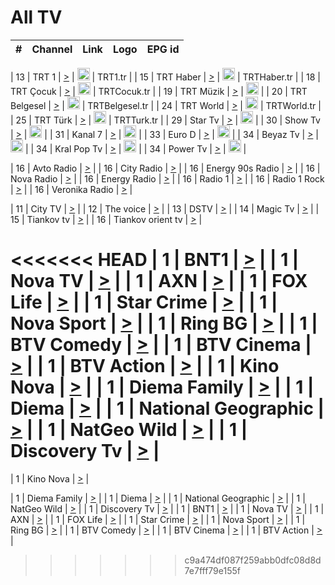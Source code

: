 <h1>All TV</h1>

| #   | Channel        | Link  | Logo | EPG id |
|:---:|:--------------:|:-----:|:----:|:------:|

| 13  | TRT 1            | [>](https://tv-trt1.medya.trt.com.tr/master.m3u8) | <img height="20" src="https://i.imgur.com/j786OLG.png"/> | TRT1.tr |
| 15  | TRT Haber        | [>](https://tv-trthaber.medya.trt.com.tr/master.m3u8) | <img height="20" src="https://i.imgur.com/OVfo8Ab.png"/> | TRTHaber.tr |
| 18  | TRT Çocuk        | [>](https://tv-trtcocuk.medya.trt.com.tr/master.m3u8) | <img height="20" src="https://i.imgur.com/QLFmD6d.png"/> | TRTCocuk.tr |
| 19  | TRT Müzik        | [>](https://tv-trtmuzik.medya.trt.com.tr/master.m3u8) | <img height="20" src="https://i.imgur.com/fIVFCEd.png"/> |
| 20  | TRT Belgesel     | [>](https://tv-trtbelgesel.medya.trt.com.tr/master.m3u8) | <img height="20" src="https://i.imgur.com/MGO87pe.png"/> | TRTBelgesel.tr |
| 24  | TRT World        | [>](https://tv-trtworld.medya.trt.com.tr/master.m3u8) | <img height="20" src="https://i.imgur.com/JEA2xpv.png"/> | TRTWorld.tr |
| 25  | TRT Türk         | [>](https://tv-trtturk.medya.trt.com.tr/master.m3u8) | <img height="20" src="https://i.imgur.com/OSTOQNw.png"/> | TRTTurk.tr |
| 29  | Star Tv   | [>](https://dogus-live.daioncdn.net/startv/startv_360p.m3u8) | <img height="20" src="https://i.imgur.com/IebUZx1.png"/> |
| 30  | Show Tv     | [>](https://ciner-live.daioncdn.net/showtv/showtv.m3u8) | <img height="20" src="https://i.imgur.com/IebUZx1.png"/> |
| 31  | Kanal 7     | [>](https://kanal7-live.daioncdn.net/kanal7/kanal7.m3u8) | <img height="20" src="https://i.imgur.com/IebUZx1.png"/> |
| 33  | Euro D    | [>](https://www.youtube.com/user/KanalD/live) | <img height="20" src="https://i.imgur.com/IebUZx1.png"/> |
| 34  | Beyaz Tv     | [>](https://beyaztv-live.daioncdn.net/beyaztv/beyaztv.m3u8) | <img height="20" src="https://i.imgur.com/IebUZx1.png"/> |
| 34  | Kral Pop Tv     | [>](https://www.youtube.com/watch?v=GuFTuKoXepw) | <img height="20" src="https://i.imgur.com/IebUZx1.png"/> |
| 34  | Power Tv     | [>](https://livetv.powerapp.com.tr/powerTV/powerhd.smil/chunklist.m3u8) | <img height="20" src="https://i.imgur.com/IebUZx1.png"/> |

| 16  | Avto Radio | [>](http://stream.metacast.eu/avtoradio.mp3.m3u) |
| 16  | City Radio | [>](http://stream.metacast.eu/city.aac.m3u) |
| 16  | Energy 90s Radio | [>](http://stream.metacast.eu/energy-90s.m3u) |
| 16  | Nova Radio | [>](http://stream.metacast.eu/nova.aac.m3u) |
| 16  | Energy Radio | [>](http://stream.metacast.eu/nrj.aac.m3u) |
| 16  | Radio 1 | [>](http://stream.metacast.eu/radio1.aac.m3u) |
| 16  | Radio 1 Rock | [>](http://stream.metacast.eu/radio1rock.aac.m3u) |
| 16  | Veronika Radio | [>](http://stream.metacast.eu/veronika.aac.m3u) |

| 11  | City TV | [>](https://tv.city.bg/play/tshls/citytv/index.m3u8) |
| 12  | The voice | [>](https://bss1.neterra.tv/thevoice/thevoice.m3u8) |
| 13  | DSTV | [>](http://46.249.95.140:8081/hls/data.m3u8) |
| 14  | Magic Tv | [>](https://bss1.neterra.tv/magictv/magictv.m3u8) |
| 15  | Tiankov tv | [>](https://streamer103.neterra.tv/tiankov-folk/live.m3u8) |
| 16  | Tiankov orient tv | [>](https://streamer103.neterra.tv/tiankov-orient/live.m3u8) |

<<<<<<< HEAD
| 1 | BNT1 | [>](https://ymkaya.xyz:19161/tv/bnt1/playlist.m3u8?wmsAuthSign=c2VydmVyX3RpbWU9Mi8yNS8yMDI1IDg6Mzc6MDMgUE0maGFzaF92YWx1ZT1jMlVGanJ0ODFVMWljVUg5YlFwOHJRPT0mdmFsaWRtaW51dGVzPTYw) |
| 1 | Nova TV | [>](https://ymkaya.xyz:19161/tv/novatv/playlist.m3u8?wmsAuthSign=c2VydmVyX3RpbWU9Mi8yNS8yMDI1IDg6Mzc6MTMgUE0maGFzaF92YWx1ZT1qcVVRSWVqNkVTN0xlT3NqT1NkRm93PT0mdmFsaWRtaW51dGVzPTYw) |
| 1 | AXN | [>](https://ymkaya.xyz:19161/tv/axn/playlist.m3u8?wmsAuthSign=c2VydmVyX3RpbWU9Mi8yNS8yMDI1IDg6Mzc6MjMgUE0maGFzaF92YWx1ZT0wYmpOM3VtbWtsaUlJU2pSMm8xanBnPT0mdmFsaWRtaW51dGVzPTYw) |
| 1 | FOX Life | [>](https://ymkaya.xyz:19161/tv/foxlife/playlist.m3u8?wmsAuthSign=c2VydmVyX3RpbWU9Mi8yNS8yMDI1IDg6Mzc6MzMgUE0maGFzaF92YWx1ZT1EbXZJU3p3MXFLalVkSitLbHlsM0JRPT0mdmFsaWRtaW51dGVzPTYw) |
| 1 | Star Crime | [>](https://ymkaya.xyz:19161/tv/foxcrime/playlist.m3u8?wmsAuthSign=c2VydmVyX3RpbWU9Mi8yNS8yMDI1IDg6Mzc6NDMgUE0maGFzaF92YWx1ZT1VNnRWVWdmQWptaHNpVmtrWWdKSE9RPT0mdmFsaWRtaW51dGVzPTYw) |
| 1 | Nova Sport | [>](https://ymkaya.xyz:19161/tv/novasport/playlist.m3u8?wmsAuthSign=c2VydmVyX3RpbWU9Mi8yNS8yMDI1IDg6Mzc6NTMgUE0maGFzaF92YWx1ZT1lSENPTlozSWVCODlVM1VxVGR0U2dnPT0mdmFsaWRtaW51dGVzPTYw) |
| 1 | Ring BG | [>](https://ymkaya.xyz:19161/tv/ringbg/playlist.m3u8?wmsAuthSign=c2VydmVyX3RpbWU9Mi8yNS8yMDI1IDg6Mzg6MDMgUE0maGFzaF92YWx1ZT1QUm9XVnZaMFQ0WHh0a2xkV0k0Nld3PT0mdmFsaWRtaW51dGVzPTYw) |
| 1 | BTV Comedy | [>](https://ymkaya.xyz:19161/tv/btvcomedy/playlist.m3u8?wmsAuthSign=c2VydmVyX3RpbWU9Mi8yNS8yMDI1IDg6Mzg6MTMgUE0maGFzaF92YWx1ZT1DUDZrOE1reEZwKzJZUDZlemVrQjVBPT0mdmFsaWRtaW51dGVzPTYw) |
| 1 | BTV Cinema | [>](https://ymkaya.xyz:19161/tv/btvcinema/playlist.m3u8?wmsAuthSign=c2VydmVyX3RpbWU9Mi8yNS8yMDI1IDg6Mzg6MjMgUE0maGFzaF92YWx1ZT1MZUtXSFRMcHRNbUtGbWd1dXVrT0dnPT0mdmFsaWRtaW51dGVzPTYw) |
| 1 | BTV Action | [>](https://ymkaya.xyz:19161/tv/btvaction/playlist.m3u8?wmsAuthSign=c2VydmVyX3RpbWU9Mi8yNS8yMDI1IDg6Mzg6MzMgUE0maGFzaF92YWx1ZT1VU2I4Wjkzc1ZRYlF0UHhoWHB4RDR3PT0mdmFsaWRtaW51dGVzPTYw) |
| 1 | Kino Nova | [>](https://ymkaya.xyz:19161/tv/kinonova/playlist.m3u8?wmsAuthSign=c2VydmVyX3RpbWU9Mi8yNS8yMDI1IDg6Mzg6NDMgUE0maGFzaF92YWx1ZT10STlwQXZWcDB4enhJU1lnendwcE1RPT0mdmFsaWRtaW51dGVzPTYw) |
| 1 | Diema Family | [>](https://ymkaya.xyz:19161/tv/diemafamily/playlist.m3u8?wmsAuthSign=c2VydmVyX3RpbWU9Mi8yNS8yMDI1IDg6Mzg6NTIgUE0maGFzaF92YWx1ZT1sZzRaZHZISVVoVnFwRjB4WnpYZkNBPT0mdmFsaWRtaW51dGVzPTYw) |
| 1 | Diema | [>](https://ymkaya.xyz:19161/tv/diema/playlist.m3u8?wmsAuthSign=c2VydmVyX3RpbWU9Mi8yNS8yMDI1IDg6Mzk6NDcgUE0maGFzaF92YWx1ZT1LOWZTNHZhWkdxM2xDZXBTRFR2ZHZRPT0mdmFsaWRtaW51dGVzPTYw) |
| 1 | National Geographic | [>](https://ymkaya.xyz:19161/tv/natgeo/playlist.m3u8?wmsAuthSign=c2VydmVyX3RpbWU9Mi8yNS8yMDI1IDg6Mzk6NTkgUE0maGFzaF92YWx1ZT1nOEFEcHZ1MHBQWGlFVWVPbmpOUGx3PT0mdmFsaWRtaW51dGVzPTYw) |
| 1 | NatGeo Wild | [>](https://ymkaya.xyz:19161/tv/natgeowild/playlist.m3u8?wmsAuthSign=c2VydmVyX3RpbWU9Mi8yNS8yMDI1IDg6NDA6MTAgUE0maGFzaF92YWx1ZT1zTThQVCtrTU1abVF2MVFmRTFWZnV3PT0mdmFsaWRtaW51dGVzPTYw) |
| 1 | Discovery Tv | [>](https://ymkaya.xyz:19161/tv/discovery/playlist.m3u8?wmsAuthSign=c2VydmVyX3RpbWU9Mi8yNS8yMDI1IDg6NDA6MjEgUE0maGFzaF92YWx1ZT01ajRxTUcwN1lGVG00MmRaY0RqVlZRPT0mdmFsaWRtaW51dGVzPTYw) |
=======


| 1 | Kino Nova | [>](https://ymkaya.xyz:11336/tv/kinonova/playlist.m3u8?wmsAuthSign=c2VydmVyX3RpbWU9MS8yLzIwMjUgNDo0MDoyMCBBTSZoYXNoX3ZhbHVlPWlFS1FrWEtMMVRFM3l5YklUWUJQUHc9PSZ2YWxpZG1pbnV0ZXM9NjA=) |

| 1 | Diema Family | [>](https://ymkaya.xyz:11336/tv/diemafamily/playlist.m3u8?wmsAuthSign=c2VydmVyX3RpbWU9MS8yLzIwMjUgNDo0MDozMCBBTSZoYXNoX3ZhbHVlPUVUaTVKTldvZTF5WVVCM0YwL21kaXc9PSZ2YWxpZG1pbnV0ZXM9NjA=) |
| 1 | Diema | [>](https://ymkaya.xyz:11336/tv/diema/playlist.m3u8?wmsAuthSign=c2VydmVyX3RpbWU9MS8yLzIwMjUgNDo0MDo0MCBBTSZoYXNoX3ZhbHVlPVlYMWVJT2NuUjNpUTBsaytEUFFOS2c9PSZ2YWxpZG1pbnV0ZXM9NjA=) |
| 1 | National Geographic | [>](https://ymkaya.xyz:11336/tv/natgeo/playlist.m3u8?wmsAuthSign=c2VydmVyX3RpbWU9MS8yLzIwMjUgNDo0MTo0MSBBTSZoYXNoX3ZhbHVlPTJQTlVmcG5nYWx0M013eUhGRGxnd0E9PSZ2YWxpZG1pbnV0ZXM9NjA=) |
| 1 | NatGeo Wild | [>](https://ymkaya.xyz:11336/tv/natgeowild/playlist.m3u8?wmsAuthSign=c2VydmVyX3RpbWU9MS8yLzIwMjUgNDo0MTo1MSBBTSZoYXNoX3ZhbHVlPVl1OXZaTTliN0hGWEN3eDBYd1duNkE9PSZ2YWxpZG1pbnV0ZXM9NjA=) |
| 1 | Discovery Tv | [>](https://ymkaya.xyz:11336/tv/discovery/playlist.m3u8?wmsAuthSign=c2VydmVyX3RpbWU9MS8yLzIwMjUgNDo0MjowMSBBTSZoYXNoX3ZhbHVlPWtBQmdLNlY2RmQwWElzMVYzSDJyVkE9PSZ2YWxpZG1pbnV0ZXM9NjA=) |
| 1 | BNT1 | [>](https://ymkaya.xyz:11336/tv/bnt1/playlist.m3u8?wmsAuthSign=c2VydmVyX3RpbWU9MS8yLzIwMjUgNDozODozOCBBTSZoYXNoX3ZhbHVlPVVrMVlRQXpJWlhYeUh6ZFVpSC9NMUE9PSZ2YWxpZG1pbnV0ZXM9NjA=) |
| 1 | Nova TV | [>](https://ymkaya.xyz:11336/tv/novatv/playlist.m3u8?wmsAuthSign=c2VydmVyX3RpbWU9MS8yLzIwMjUgNDozODo0OCBBTSZoYXNoX3ZhbHVlPUVxQjh1a0ZzYkVGZU8zZDFGTzdreVE9PSZ2YWxpZG1pbnV0ZXM9NjA=) |
| 1 | AXN | [>](https://ymkaya.xyz:11336/tv/axn/playlist.m3u8?wmsAuthSign=c2VydmVyX3RpbWU9MS8yLzIwMjUgNDozODo1OCBBTSZoYXNoX3ZhbHVlPUpkWStGY1hkNXhaOVpPZ0thQ0FZL3c9PSZ2YWxpZG1pbnV0ZXM9NjA=) |
| 1 | FOX Life | [>](https://ymkaya.xyz:11336/tv/foxlife/playlist.m3u8?wmsAuthSign=c2VydmVyX3RpbWU9MS8yLzIwMjUgNDozOToxMCBBTSZoYXNoX3ZhbHVlPWt1ZDc1T3AzYlZDTjJnSy9TU0xJZlE9PSZ2YWxpZG1pbnV0ZXM9NjA=) |
| 1 | Star Crime | [>](https://ymkaya.xyz:11336/tv/foxcrime/playlist.m3u8?wmsAuthSign=c2VydmVyX3RpbWU9MS8yLzIwMjUgNDozOToyMCBBTSZoYXNoX3ZhbHVlPXIwVU45Nm9FR1l2enNkTG9TanBxbmc9PSZ2YWxpZG1pbnV0ZXM9NjA=) |
| 1 | Nova Sport | [>](https://ymkaya.xyz:11336/tv/novasport/playlist.m3u8?wmsAuthSign=c2VydmVyX3RpbWU9MS8yLzIwMjUgNDozOTozMCBBTSZoYXNoX3ZhbHVlPXlSZ0UxazVaM0xhSmc0NmR4T0c1T2c9PSZ2YWxpZG1pbnV0ZXM9NjA=) |
| 1 | Ring BG | [>](https://ymkaya.xyz:11336/tv/ringbg/playlist.m3u8?wmsAuthSign=c2VydmVyX3RpbWU9MS8yLzIwMjUgNDozOTo0MCBBTSZoYXNoX3ZhbHVlPTR4aUlFNHVUYWN4enY1WkVuOFZma2c9PSZ2YWxpZG1pbnV0ZXM9NjA=) |
| 1 | BTV Comedy | [>](https://ymkaya.xyz:11336/tv/btvcomedy/playlist.m3u8?wmsAuthSign=c2VydmVyX3RpbWU9MS8yLzIwMjUgNDozOTo1MCBBTSZoYXNoX3ZhbHVlPUtrMTJ2RHNTTUU1RFp1ZkVOdXFSK3c9PSZ2YWxpZG1pbnV0ZXM9NjA=) |
| 1 | BTV Cinema | [>](https://ymkaya.xyz:11336/tv/btvcinema/playlist.m3u8?wmsAuthSign=c2VydmVyX3RpbWU9MS8yLzIwMjUgNDozOTo1OSBBTSZoYXNoX3ZhbHVlPTZWcU9FZW56cG1NM1lrYy8xNE5NeHc9PSZ2YWxpZG1pbnV0ZXM9NjA=) |
| 1 | BTV Action | [>](https://ymkaya.xyz:11336/tv/btvaction/playlist.m3u8?wmsAuthSign=c2VydmVyX3RpbWU9MS8yLzIwMjUgNDo0MDoxMCBBTSZoYXNoX3ZhbHVlPUlDd0ErRkZVWThyMVZwR3c2REdGZ3c9PSZ2YWxpZG1pbnV0ZXM9NjA=) |
>>>>>>> c9a474df087f259abb0dfc08d8d7e7fff79e155f
